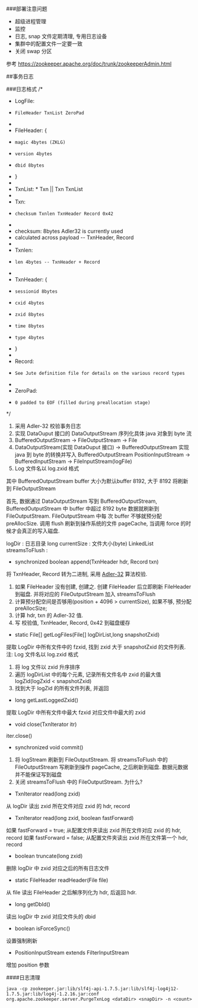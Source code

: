 
###部署注意问题

* 超级进程管理
* 监控
* 日志, snap 文件定期清理, 专用日志设备
* 集群中的配置文件一定要一致
* 关闭 swap 分区

参考 https://zookeeper.apache.org/doc/trunk/zookeeperAdmin.html

##事务日志

###日志格式
/*
 * LogFile:
 *     FileHeader TxnList ZeroPad
 * 
 * FileHeader: {
 *     magic 4bytes (ZKLG)
 *     version 4bytes
 *     dbid 8bytes
 *   }
 * 
 * TxnList: *     Txn || Txn TxnList
 *     
 * Txn:
 *     checksum Txnlen TxnHeader Record 0x42
 * 
 * checksum: 8bytes Adler32 is currently used
 *   calculated across payload -- TxnHeader, Record
 * 
 * Txnlen:
 *     len 4bytes -- TxnHeader + Record
 * 
 * TxnHeader: {
 *     sessionid 8bytes
 *     cxid 4bytes
 *     zxid 8bytes
 *     time 8bytes
 *     type 4bytes
 *   }
 *     
 * Record:
 *     See Jute definition file for details on the various record types
 *      
 * ZeroPad:
 *     0 padded to EOF (filled during preallocation stage)
 */

1. 采用 Adler-32 校验事务日志
2. 实现 DataOuput 接口的 DataOutputStream 序列化具体 java 对象到 byte 流
3. BufferedOutputStream -> FileOutputStream -> File
4. DataOutputStream(实现 DataOuput 接口) -> BufferedOutputStream 实现 java 到 byte 的转换并写入 BufferedOutputStream
   PositionInputStream -> BufferedInputStream -> FileInputStream(logFile)
5. Log 文件名以 log.zxid 格式

其中 BufferedOutputStream buffer 大小为默认buffer 8192, 大于 8192 将刷新到 FileOutputStream

首先, 数据通过 DataOutputStream 写到 BufferedOutputStream, BufferedOutputStream
中 buffer 中超过 8192 byte 数据就刷新到 FileOutputStream. FileOutputStream 中每
次 buffer 不够就预分配 preAllocSize. 调用 flush 刷新到操作系统的文件 pageCache,
当调用 force 的时候才会真正的写入磁盘.


logDir           : 日志目录
long currentSize : 文件大小(byte)
LinkedList<FileOutputStream> streamsToFlush :

* synchronized boolean append(TxnHeader hdr, Record txn)

将 TxnHeader, Record 转为二进制, 采用 [Adler-32][1] 算法校验. 

1. 如果 FileHeader 没有创建, 创建之. 创建 FileHeader 后立即刷新 FileHeader 到磁盘. 并将对应的 FileOutputStream 加入 streamsToFlush
2. 计算预分配空间是否够用(position + 4096 > currentSize), 如果不够, 预分配 preAllocSize;
3. 计算 hdr, txn 的 Adler-32 值.
4. 写 校验值, TxnHeader, Record, 0x42 到磁盘缓存


* static File[] getLogFiles(File[] logDirList,long snapshotZxid)

提取 LogDir 中所有文件中的 fzxid, 找到 zxid 大于 snapshotZxid 的文件列表. 注: Log 文件名以 log.zxid 格式

1. 将 log 文件以 zxid 升序排序
2. 遍历 logDirList 中的每个元素, 记录所有文件名中 zxid 的最大值 logZid(logZxid < snapshotZxid)
3. 找到大于 logZid 的所有文件列表, 并返回

* long getLastLoggedZxid()

提取 LogDir 中所有文件中最大 fzxid 对应文件中最大的 zxid

* void close(TxnIterator itr)

iter.close()

* synchronized void commit()

1. 将 logStream 刷新到 FileOutputStream. 将 streamsToFlush 中的 FileOutputStream 写刷新到操作 pageCache, 之后刷新到磁盘. 数据元数据并不能保证写到磁盘
2. 关闭 streamsToFlush 中的 FileOutputStream. 为什么?

* TxnIterator read(long zxid)

从 logDir 读出 zxid 所在文件对应 zxid 的 hdr, record

* TxnIterator read(long zxid, boolean fastForward)

如果 fastForward = true; 从配置文件夹读出 zxid 所在文件对应 zxid 的 hdr, record
如果 fastForward = false; 从配置文件夹读出 zxid 所在文件第一个 hdr, record

* boolean truncate(long zxid)

删除 logDir 中 zxid 对应之后的所有日志文件

* static FileHeader readHeader(File file)

从 file 读出 FileHeader 之后解序列化为 hdr, 后返回 hdr.

* long getDbId()

读出 logDir 中 zxid 对应文件头的 dbid

* boolean isForceSync()

设置强制刷新

* PositionInputStream extends FilterInputStream

增加 position 参数

[1]: https://en.wikipedia.org/wiki/Adler-32

####日志清理

    java -cp zookeeper.jar:lib/slf4j-api-1.7.5.jar:lib/slf4j-log4j12-1.7.5.jar:lib/log4j-1.2.16.jar:conf org.apache.zookeeper.server.PurgeTxnLog <dataDir> <snapDir> -n <count>
